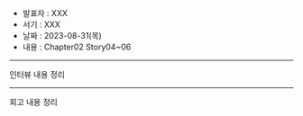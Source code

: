 - 발표자 : XXX
- 서기 : XXX
- 날짜 : 2023-08-31(목)
- 내용 : Chapter02 Story04~06

---

인터뷰 내용 정리

---

회고 내용 정리
